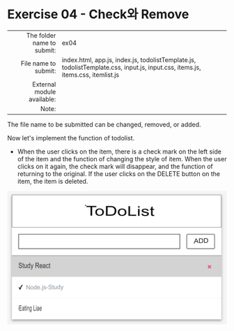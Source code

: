 # Exercise 04 - Check와 Remove

|                     |                |
|-------------------: |--------------- |
|The folder name to submit: |ex04 |
|File name to submit: |index.html, app.js, index.js, todolistTemplate.js, todolistTemplate.css, input.js, input.css, items.js, items.css, itemlist.js
|External module available: ||
|Note: ||

The file name to be submitted can be changed, removed, or added.

Now let's implement the function of todolist.

- When the user clicks on the item, there is a check mark on the left side of the item and the function of changing the style of item.
When the user clicks on it again, the check mark will disappear, and the function of returning to the original.
If the user clicks on the DELETE button on the item, the item is deleted.

![ex04](./ex04.png)